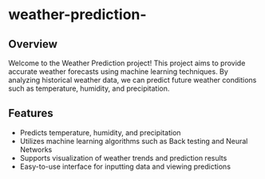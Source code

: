 # weather-prediction-


## Overview

Welcome to the Weather Prediction project! This project aims to provide accurate weather forecasts using machine learning techniques. By analyzing historical weather data, we can predict future weather conditions such as temperature, humidity, and precipitation.

## Features

- Predicts temperature, humidity, and precipitation
- Utilizes machine learning algorithms such as Back testing and Neural Networks
- Supports visualization of weather trends and prediction results
- Easy-to-use interface for inputting data and viewing predictions



